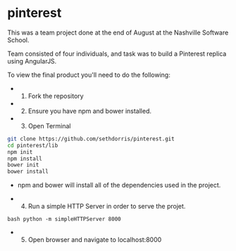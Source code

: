 # pinterest

This was a team project done at the end of August at the Nashville Software School. 

Team consisted of four individuals, and task was to build a Pinterest replica using AngularJS.

To view the final product you'll need to do the following:

* 1. Fork the repository
* 2. Ensure you have npm and bower installed.
* 3. Open Terminal 

```bash
git clone https://github.com/sethdorris/pinterest.git
cd pinterest/lib
npm init
npm install
bower init
bower install
```

* npm and bower will install all of the dependencies used in the project. 

* 4. Run a simple HTTP Server in order to serve the projet.

`bash
python -m simpleHTTPServer 8000
`
* 5. Open browser and navigate to localhost:8000